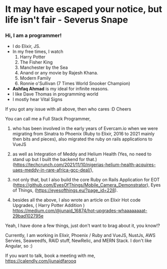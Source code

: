 # It may have escaped your notice, but life isn't fair - Severus Snape

### Hi, I am a programmer!

  - I do Elixir, JS.
  - In my free times, I watch
    1. Harry Potter
    2. The Fisher King
    3. Manchester by the Sea
    4. Anand or any movie by Rajesh Khana.
    5. Modern Family
    6. Ronnie o'Sullivan (7 Times World Snooker Champion)
  - **Ashfaq Ahmad** is my ideal for infinite reasons.
  - I like Dave Thomas in programming world
  - I mostly hear Vital Signs
  
 If you got any issue with all above, then who cares :D Cheers
 
 You can call me a Full Stack Programmer, 

1. who has been involved in the early years of Evercam.io when we were migrating from Sinatra to Phoenix (Ruby to Elixir, 2016 to 2021 mainly then bits and pieces), also migrated the ruby on rails applications to VueJS

2. as well as Integration of Meddy and Helium Health (Yes, no need to stand up but I built the backend for that.) (https://techcrunch.com/2021/11/10/nigerias-helium-health-acquires-uaes-meddy-in-rare-africa-gcc-deal/),

3. not only that, but I also build the core Ruby on Rails Application for EOT (https://github.com/EyesOfThings/Mobile_Camera_Demonstrator), Eyes of Things, (https://eyesofthings.eu/?page_id=228).

4. besides all the above, I also wrote an article on Elixir Hot code Upgrades, ( Harry Potter Addition ) https://medium.com/@junaid_16874/hot-upgrades-whaaaaaaaat-29bad102795e

Yeah, I have done a few things, just don't want to brag about it, you know!?

Currently, I am working in Elixir, Phoenix / Ruby and VueJS, NustJs, AWS Servies, Seaweedfs, RAID stuff, NewRelic, and MERN Stack. I don't like Angular, so :)

If you want to talk, book a meeting with me, https://calendly.com/ijunaidfarooq
